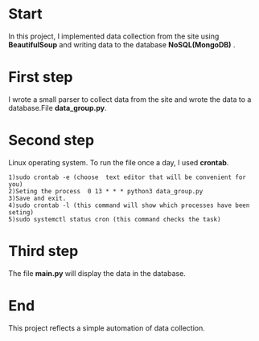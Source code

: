 # Start 
In this project, I implemented data collection from the site using **BeautifulSoup** and writing data to the database **NoSQL(MongoDB)** .

# First step
I wrote a small parser to collect data from the site and wrote the data to a database.File **data_group.py**.
# Second step
Linux operating system. To run the file once a day, I used **crontab**.
```
1)sudo crontab -e (choose  text editor that will be convenient for you)
2)Seting the process  0 13 * * * python3 data_group.py 
3)Save and exit.
4)sudo crontab -l (this command will show which processes have been seting)
5)sudo systemctl status cron (this command checks the task)
```
# Third step
The file **main.py** will display the data in the database.

# End
This project reflects a simple automation of data collection.

 